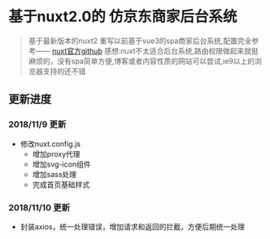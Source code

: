 # 基于nuxt2.0的 仿京东商家后台系统
> 基于最新版本的nuxt2 重写以前基于vue3的spa商家后台系统,配置完全参考—— [nuxt官方github](https://github.com/nuxt/nuxt.js/tree/dev/examples)
> 感想:nuxt不太适合后台系统,路由权限做起来就挺麻烦的，没有spa简单方便,博客或者内容性质的网站可以尝试,ie9以上的浏览器支持的还不错
## 更新进度

### 2018/11/9 更新
- 修改nuxt.config.js
   - 增加proxy代理
   - 增加svg-icon组件
   - 增加sass处理
   - 完成首页基础样式

### 2018/11/10 更新
- 封装axios，统一处理错误，增加请求和返回的拦截，方便后期统一处理